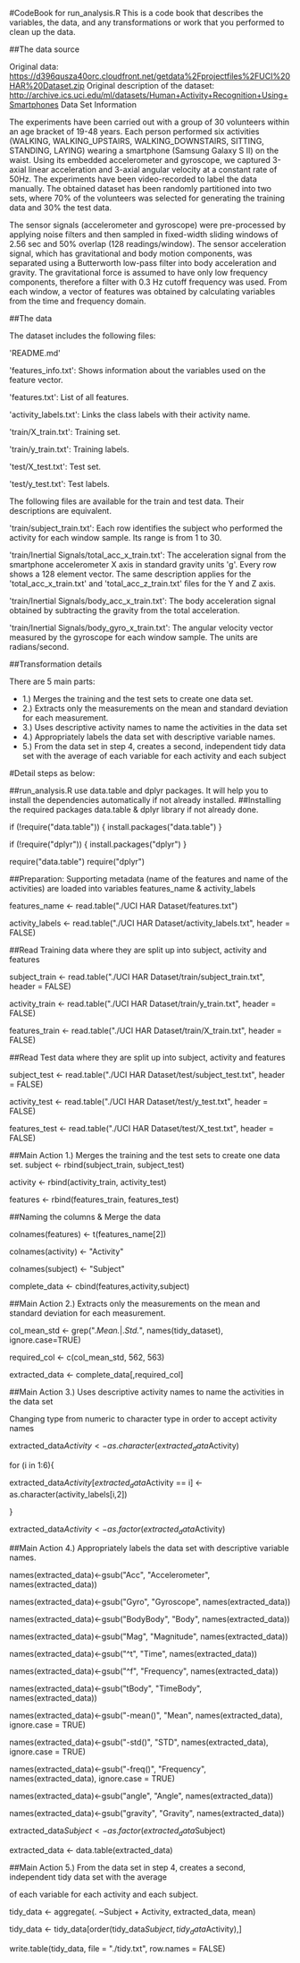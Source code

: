#CodeBook for run_analysis.R
This is a code book that describes the variables, the data, and any transformations or work that you performed to clean up the data.

##The data source

Original data: https://d396qusza40orc.cloudfront.net/getdata%2Fprojectfiles%2FUCI%20HAR%20Dataset.zip
Original description of the dataset: http://archive.ics.uci.edu/ml/datasets/Human+Activity+Recognition+Using+Smartphones
Data Set Information

The experiments have been carried out with a group of 30 volunteers within an age bracket of 19-48 years. Each person performed six activities (WALKING, WALKING_UPSTAIRS, WALKING_DOWNSTAIRS, SITTING, STANDING, LAYING) wearing a smartphone (Samsung Galaxy S II) on the waist. Using its embedded accelerometer and gyroscope, we captured 3-axial linear acceleration and 3-axial angular velocity at a constant rate of 50Hz. The experiments have been video-recorded to label the data manually. The obtained dataset has been randomly partitioned into two sets, where 70% of the volunteers was selected for generating the training data and 30% the test data.

The sensor signals (accelerometer and gyroscope) were pre-processed by applying noise filters and then sampled in fixed-width sliding windows of 2.56 sec and 50% overlap (128 readings/window). The sensor acceleration signal, which has gravitational and body motion components, was separated using a Butterworth low-pass filter into body acceleration and gravity. The gravitational force is assumed to have only low frequency components, therefore a filter with 0.3 Hz cutoff frequency was used. From each window, a vector of features was obtained by calculating variables from the time and frequency domain.

##The data

The dataset includes the following files:

'README.md'

'features_info.txt': Shows information about the variables used on the feature vector.

'features.txt': List of all features.

'activity_labels.txt': Links the class labels with their activity name.

'train/X_train.txt': Training set.

'train/y_train.txt': Training labels.

'test/X_test.txt': Test set.

'test/y_test.txt': Test labels.

The following files are available for the train and test data. Their descriptions are equivalent.

'train/subject_train.txt': Each row identifies the subject who performed the activity for each window sample. Its range is from 1 to 30.

'train/Inertial Signals/total_acc_x_train.txt': The acceleration signal from the smartphone accelerometer X axis in standard gravity units 'g'. Every row shows a 128 element vector. The same description applies for the 'total_acc_x_train.txt' and 'total_acc_z_train.txt' files for the Y and Z axis.

'train/Inertial Signals/body_acc_x_train.txt': The body acceleration signal obtained by subtracting the gravity from the total acceleration.

'train/Inertial Signals/body_gyro_x_train.txt': The angular velocity vector measured by the gyroscope for each window sample. The units are radians/second.

##Transformation details

There are 5 main parts:

* 1.) Merges the training and the test sets to create one data set.
* 2.) Extracts only the measurements on the mean and standard deviation for each measurement. 
* 3.) Uses descriptive activity names to name the activities in the data set
* 4.) Appropriately labels the data set with descriptive variable names. 
* 5.) From the data set in step 4, creates a second, independent tidy data set with the average of each variable for each activity and each subject

#Detail steps as below:

##run_analysis.R use data.table and dplyr packages. It will help you to install the dependencies automatically if not already installed.
##Installing the required packages data.table & dplyr library if not already done.

if (!require("data.table")) {
  install.packages("data.table")
}

if (!require("dplyr")) {
  install.packages("dplyr")
}

require("data.table")
require("dplyr")

##Preparation: Supporting metadata (name of the features and name of the activities) are loaded into variables features_name & activity_labels

features_name <- read.table("./UCI HAR Dataset/features.txt")

activity_labels <- read.table("./UCI HAR Dataset/activity_labels.txt", header = FALSE)

##Read Training data where they are split up into subject, activity and features

subject_train  <- read.table("./UCI HAR Dataset/train/subject_train.txt", header = FALSE)

activity_train <- read.table("./UCI HAR Dataset/train/y_train.txt", header = FALSE)

features_train <- read.table("./UCI HAR Dataset/train/X_train.txt", header = FALSE)

##Read Test data where they are split up into subject, activity and features

subject_test  <- read.table("./UCI HAR Dataset/test/subject_test.txt", header = FALSE)

activity_test <- read.table("./UCI HAR Dataset/test/y_test.txt", header = FALSE)

features_test <- read.table("./UCI HAR Dataset/test/X_test.txt", header = FALSE)

##Main Action 1.) Merges the training and the test sets to create one data set.
subject  <- rbind(subject_train, subject_test)

activity <- rbind(activity_train, activity_test)

features <- rbind(features_train, features_test)

##Naming the columns & Merge the data

colnames(features) <- t(features_name[2])

colnames(activity) <- "Activity"

colnames(subject)  <- "Subject"

complete_data <- cbind(features,activity,subject)

##Main Action 2.) Extracts only the measurements on the mean and standard deviation for each measurement. 

col_mean_std <- grep(".*Mean.*|.*Std.*", names(tidy_dataset), ignore.case=TRUE)

required_col <- c(col_mean_std, 562, 563)

extracted_data <- complete_data[,required_col]

##Main Action 3.) Uses descriptive activity names to name the activities in the data set

Changing type from numeric to character type in order to accept activity names

extracted_data$Activity <- as.character(extracted_data$Activity)

for (i in 1:6){

  extracted_data$Activity[extracted_data$Activity == i] <- as.character(activity_labels[i,2])
  
}

extracted_data$Activity <- as.factor(extracted_data$Activity)

##Main Action 4.) Appropriately labels the data set with descriptive variable names. 

names(extracted_data)<-gsub("Acc", "Accelerometer", names(extracted_data))

names(extracted_data)<-gsub("Gyro", "Gyroscope", names(extracted_data))

names(extracted_data)<-gsub("BodyBody", "Body", names(extracted_data))

names(extracted_data)<-gsub("Mag", "Magnitude", names(extracted_data))

names(extracted_data)<-gsub("^t", "Time", names(extracted_data))

names(extracted_data)<-gsub("^f", "Frequency", names(extracted_data))

names(extracted_data)<-gsub("tBody", "TimeBody", names(extracted_data))

names(extracted_data)<-gsub("-mean()", "Mean", names(extracted_data), ignore.case = TRUE)

names(extracted_data)<-gsub("-std()", "STD", names(extracted_data), ignore.case = TRUE)

names(extracted_data)<-gsub("-freq()", "Frequency", names(extracted_data), ignore.case = TRUE)

names(extracted_data)<-gsub("angle", "Angle", names(extracted_data))

names(extracted_data)<-gsub("gravity", "Gravity", names(extracted_data))

extracted_data$Subject <- as.factor(extracted_data$Subject)

extracted_data <- data.table(extracted_data)

##Main Action 5.) From the data set in step 4, creates a second, independent tidy data set with the average 

of each variable for each activity and each subject.

tidy_data <- aggregate(. ~Subject + Activity, extracted_data, mean)

tidy_data <- tidy_data[order(tidy_data$Subject,tidy_data$Activity),]

write.table(tidy_data, file = "./tidy.txt", row.names = FALSE)
